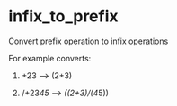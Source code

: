 # infix_to_prefix
Convert prefix operation to infix operations

For example converts:

1. +23 -->  (2+3)

2. /+23*45 --> ((2+3)/(4*5))
